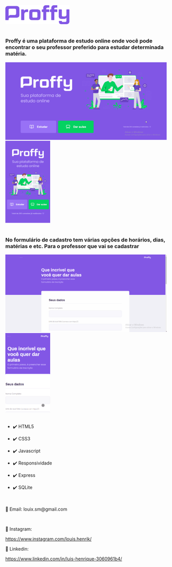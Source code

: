 <html>
    <div text-align="center">
        <img src="github/logo.png" alt="logo" width="200">
    </div>
    <br>
    <h3>
    Proffy é uma plataforma de estudo online onde você pode encontrar o seu professor preferido para estudar determinada matéria.
    </h3>
    <div text-align="center">
        <img src="github/tela-inicial.gif" alt="logo" width="530">
        <img src="github/tela-inicial-mobile.gif" alt="logo" width="140">
    </div>
    <br>
    <h3>
    No formulário de cadastro tem várias opções de horários, dias, matérias e etc. Para o professor que vai se cadastrar
    </h3>
    <div text-align="center">
        <img src="github/tela-cadastro.gif" alt="logo" width="530">
        <img src="github/tela-cadastro-mobile.gif" alt="logo" width="140">
    </div>
    <br>
    <ul>
        <li><p>✔️ HTML5</p></li>
        <li><p>✔️ CSS3</p></li>
        <li><p>✔️ Javascript</p></li>
        <li><p>✔️ Responsividade</p></li>
        <li><p>✔️ Express</p></li>
        <li><p>✔️ SQLite</p></li>
    </ul>
    <br>
    <p>📧 Email: louix.sm@gmail.com</p>
    <br>
    <p>📱 Instagram:</p>
    <a href="https://www.instagram.com/louis.henrik">
    https://www.instagram.com/louis.henrik/
    </a>
    <p>💼 Linkedin:</p>
    <a href="https://www.linkedin.com/in/luis-henrique-3060961b4/">
    https://www.linkedin.com/in/luis-henrique-3060961b4/
    </a>
</html>